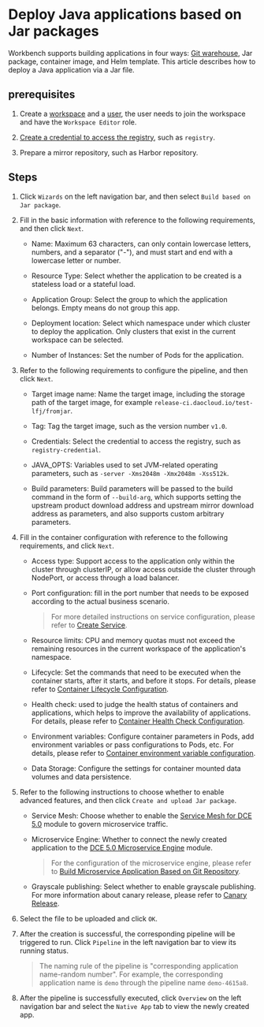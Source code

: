 # Deploy Java applications based on Jar packages

Workbench supports building applications in four ways: [Git warehouse](create-app-git.md), Jar package, container image, and Helm template. This article describes how to deploy a Java application via a Jar file.

## prerequisites

1. Create a [workspace](../../../ghippo/user-guide/workspace/workspace.md) and a [user](../../../ghippo/user-guide/access-control/user.md), the user needs to join the workspace and have the `Workspace Editor` role.

2. [Create a credential to access the registry](../pipelines/credential.md), such as `registry`.

3. Prepare a mirror repository, such as Harbor repository.

## Steps

1. Click `Wizards` on the left navigation bar, and then select `Build based on Jar package`.

    <!--![]()screenshots-->

2. Fill in the basic information with reference to the following requirements, and then click `Next`.

    - Name: Maximum 63 characters, can only contain lowercase letters, numbers, and a separator ("-"), and must start and end with a lowercase letter or number.
    - Resource Type: Select whether the application to be created is a stateless load or a stateful load.
    - Application Group: Select the group to which the application belongs. Empty means do not group this app.
    - Deployment location: Select which namespace under which cluster to deploy the application. Only clusters that exist in the current workspace can be selected.
    - Number of Instances: Set the number of Pods for the application.

        <!--![]()screenshots-->

3. Refer to the following requirements to configure the pipeline, and then click `Next`.

    - Target image name: Name the target image, including the storage path of the target image, for example `release-ci.daocloud.io/test-lfj/fromjar`.
    - Tag: Tag the target image, such as the version number `v1.0`.
    - Credentials: Select the credential to access the registry, such as `registry-credential`.
    - JAVA_OPTS: Variables used to set JVM-related operating parameters, such as `-server -Xms2048m -Xmx2048m -Xss512k`.
    - Build parameters: Build parameters will be passed to the build command in the form of `--build-arg`, which supports setting the upstream product download address and upstream mirror download address as parameters, and also supports custom arbitrary parameters.

        <!--![]()screenshots-->

4. Fill in the container configuration with reference to the following requirements, and click `Next`.

    - Access type: Support access to the application only within the cluster through clusterIP, or allow access outside the cluster through NodePort, or access through a load balancer.
    - Port configuration: fill in the port number that needs to be exposed according to the actual business scenario.

        > For more detailed instructions on service configuration, please refer to [Create Service](../../../kpanda/user-guide/services-routes/create-services.md).

    - Resource limits: CPU and memory quotas must not exceed the remaining resources in the current workspace of the application's namespace.

    - Lifecycle: Set the commands that need to be executed when the container starts, after it starts, and before it stops. For details, please refer to [Container Lifecycle Configuration](../../../kpanda/user-guide/workloads/pod-config/lifecycle.md).

    - Health check: used to judge the health status of containers and applications, which helps to improve the availability of applications. For details, please refer to [Container Health Check Configuration](../../../kpanda/user-guide/workloads/pod-config/health-check.md).

    - Environment variables: Configure container parameters in Pods, add environment variables or pass configurations to Pods, etc. For details, please refer to [Container environment variable configuration](../../../kpanda/user-guide/workloads/pod-config/env-variables.md).

    - Data Storage: Configure the settings for container mounted data volumes and data persistence.

        <!--![]()screenshots-->

5. Refer to the following instructions to choose whether to enable advanced features, and then click `Create and upload Jar package`.

    - Service Mesh: Choose whether to enable the [Service Mesh for DCE 5.0](../../../mspider/intro/index.md) module to govern microservice traffic.
    - Microservice Engine: Whether to connect the newly created application to the [DCE 5.0 Microservice Engine](../../../skoala/intro/index.md) module.
        > For the configuration of the microservice engine, please refer to [Build Microservice Application Based on Git Repository](create-app-git.md).
    - Grayscale publishing: Select whether to enable grayscale publishing. For more information about canary release, please refer to [Canary Release](../release/canary.md).

        <!--![]()screenshots-->

6. Select the file to be uploaded and click `OK`.

    <!--![]()screenshots-->

7. After the creation is successful, the corresponding pipeline will be triggered to run. Click `Pipeline` in the left navigation bar to view its running status.

    > The naming rule of the pipeline is "corresponding application name-random number". For example, the corresponding application name is `demo` through the pipeline name `demo-4615a8`.

    <!--![]()screenshots-->

8. After the pipeline is successfully executed, click `Overview` on the left navigation bar and select the `Native App` tab to view the newly created app.

    <!--![]()screenshots-->